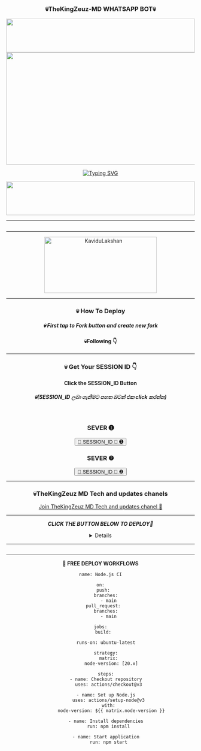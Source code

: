 <div align="center">
	<h3> 💀TheKingZeuz-MD WHATSAPP BOT💀 </h3>
<img src="https://i.imgur.com/dBaSKWF.gif" height="90" width="100%">
	<img src="https://github.com/user-attachments/assets/307015c2-a462-4739-a3c2-b9cbdd540c33" width="600" height="300
	/div>
<div align="center">
</p>
	
 [![Typing SVG](https://readme-typing-svg.herokuapp.com?font=Rockstar-ExtraBold&color=F00&lines=HELLO+IM+KaviduLakshan+TheKingZeuz+MD+DEVERLOPER)](https://git.io/typing-svg)

<img src="https://i.imgur.com/dBaSKWF.gif" height="90" width="100%">

</details>
<hr>
<img src="http://readme-typing-svg.herokuapp.com?color=13ff72&center=true&vCenter=true&multiline=false&lines=TheKingZeuz+MD;Muliti+Device+Whatsapp+Bot;Created+by+KaviduLakshan;Enjoy+TheKingZeuz+MD" alt="">

</details>
<hr>
<img src="http://readme-typing-svg.herokuapp.com?color=3bddff&center=true&vCenter=true&multiline=false&lines=TheKingZeuz+MD+බොට්+යනු;WhatsApp+සඳහා+වන;පරිශීලක+බොට්+කෙනෙකු+වන+අතර;එමඟින්ඔ+බට+බොහෝ+කාර්යයන්;ඉටු+කිරීමට+ඉඩ+සලසයි" alt="">

<div align="center">
	<img src="https://moe-counter.glitch.me/get/@TheKingZeuzMD?theme=gelbooru" width="300" height="150" alt="KaviduLakshan">
</div>

<hr>


       
<h3>💀 How To Deploy </h3>

<h5>💀 First tap to Fork button and create new fork</h5>

<h4>💀Following 👇</h4>
<hr>	
<h3>💀 Get Your SESSION ID 👇</h3> 
<h4>Click the SESSION_ID Button</h4>
<h5>💀(SESSION_ID ලබා ගැනීමට පහත බටන් එක click කරන්න)</h5> 
<br>
<h3>SEVER ➊</h3>
<div align="center">
<button><tr><a href="gh repo clone TheKingZeuzMD/MYBOT-PAIR-WEB">🌸 SESSION_ID 🌸 ➊</a></tr></button>
<br>
<h3>SEVER ❷</h3>
<div align="center">
<button><tr><a href="https://webpair-mega-1.onrender.com/pair">🌸 SESSION_ID 🌸 ❷</a></tr></button>

<hr>
<h3>💀TheKingZeuz MD Tech and updates chanels </h3>
<a href="https://whatsapp.com/channel/0029Vaydx7S1iUxRfMGw0U18">Join TheKingZeuz MD Tech and updates chanel 👧</a>
<hr>

***CLICK THE BUTTON BELOW TO DEPLOY🌸***

 <details close>

</details>
<hr>
<img src="http://readme-typing-svg.herokuapp.com?color=d1fa02&center=true&vCenter=true&multiline=false&lines=Created+by+KaviduLakshan;Enjoy TheKingZeuz+MD" alt="">
<hr>

**🌸 FREE DEPLOY WORKFLOWS**
```
name: Node.js CI

on:
  push:
    branches:
      - main
  pull_request:
    branches:
      - main

jobs:
  build:

    runs-on: ubuntu-latest

    strategy:
      matrix:
        node-version: [20.x]

    steps:
    - name: Checkout repository
      uses: actions/checkout@v3

    - name: Set up Node.js
      uses: actions/setup-node@v3
      with:
        node-version: ${{ matrix.node-version }}

    - name: Install dependencies
      run: npm install

    - name: Start application
      run: npm start
```



